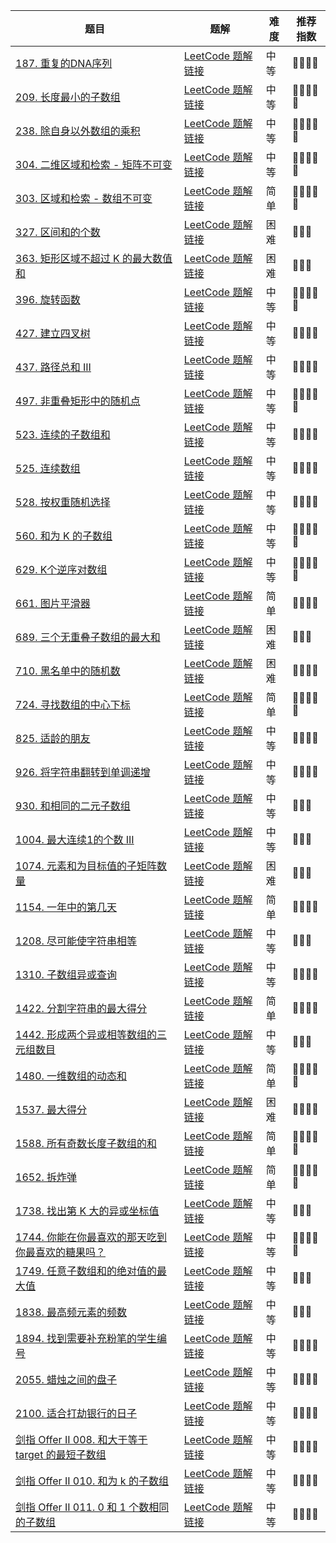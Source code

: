 | 题目                                                         | 题解                                                         | 难度 | 推荐指数 |
| ------------------------------------------------------------ | ------------------------------------------------------------ | ---- | -------- |
| [187. 重复的DNA序列](https://leetcode-cn.com/problems/repeated-dna-sequences/) | [LeetCode 题解链接](https://leetcode-cn.com/problems/repeated-dna-sequences/solution/gong-shui-san-xie-yi-ti-shuang-jie-hua-d-30pg/) | 中等 | 🤩🤩🤩🤩     |
| [209. 长度最小的子数组](https://leetcode.cn/problems/minimum-size-subarray-sum/) | [LeetCode 题解链接](https://leetcode.cn/problems/minimum-size-subarray-sum/solution/by-ac_oier-c5jm/) | 中等 | 🤩🤩🤩🤩🤩    |
| [238. 除自身以外数组的乘积](https://leetcode.cn/problems/product-of-array-except-self/) | [LeetCode 题解链接](https://leetcode.cn/problems/product-of-array-except-self/solution/by-ac_oier-fqp3/) | 中等 | 🤩🤩🤩🤩🤩    |
| [304. 二维区域和检索 - 矩阵不可变](https://leetcode-cn.com/problems/range-sum-query-2d-immutable/) | [LeetCode 题解链接](https://leetcode-cn.com/problems/range-sum-query-2d-immutable/solution/xia-ci-ru-he-zai-30-miao-nei-zuo-chu-lai-ptlo/) | 中等 | 🤩🤩🤩🤩🤩    |
| [303. 区域和检索 - 数组不可变](https://leetcode-cn.com/problems/range-sum-query-immutable/) | [LeetCode 题解链接](https://leetcode-cn.com/problems/range-sum-query-immutable/solution/sha-shi-qian-zhui-he-ya-tu-jie-qian-zhui-0rla/) | 简单 | 🤩🤩🤩🤩🤩    |
| [327. 区间和的个数](https://leetcode.cn/problems/count-of-range-sum/) | [LeetCode 题解链接](https://leetcode.cn/problems/count-of-range-sum/solution/by-ac_oier-b36o/) | 困难 | 🤩🤩🤩      |
| [363. 矩形区域不超过 K 的最大数值和](https://leetcode-cn.com/problems/max-sum-of-rectangle-no-larger-than-k/) | [LeetCode 题解链接](https://leetcode-cn.com/problems/max-sum-of-rectangle-no-larger-than-k/solution/gong-shui-san-xie-you-hua-mei-ju-de-ji-b-dh8s/) | 困难 | 🤩🤩🤩      |
| [396. 旋转函数](https://leetcode-cn.com/problems/rotate-function/) | [LeetCode 题解链接](https://leetcode-cn.com/problems/rotate-function/solution/by-ac_oier-sxbi/) | 中等 | 🤩🤩🤩🤩🤩    |
| [427. 建立四叉树](https://leetcode.cn/problems/construct-quad-tree/) | [LeetCode 题解链接](https://leetcode.cn/problems/construct-quad-tree/solution/by-ac_oier-maul/) | 中等 | 🤩🤩🤩🤩     |
| [437. 路径总和 III](https://leetcode-cn.com/problems/path-sum-iii/) | [LeetCode 题解链接](https://leetcode-cn.com/problems/path-sum-iii/solution/gong-shui-san-xie-yi-ti-shuang-jie-dfs-q-usa7/) | 中等 | 🤩🤩🤩🤩     |
| [497. 非重叠矩形中的随机点](https://leetcode.cn/problems/random-point-in-non-overlapping-rectangles/) | [LeetCode 题解链接](https://leetcode.cn/problems/random-point-in-non-overlapping-rectangles/solution/by-ac_oier-mhi6/) | 中等 | 🤩🤩🤩🤩🤩    |
| [523. 连续的子数组和](https://leetcode-cn.com/problems/continuous-subarray-sum/) | [LeetCode 题解链接](https://leetcode-cn.com/problems/continuous-subarray-sum/solution/gong-shui-san-xie-tuo-zhan-wei-qiu-fang-1juse/) | 中等 | 🤩🤩🤩🤩     |
| [525. 连续数组](https://leetcode-cn.com/problems/contiguous-array/) | [LeetCode 题解链接](https://leetcode-cn.com/problems/contiguous-array/solution/gong-shui-san-xie-qian-zhui-he-ha-xi-bia-q400/) | 中等 | 🤩🤩🤩🤩     |
| [528. 按权重随机选择](https://leetcode-cn.com/problems/random-pick-with-weight/) | [LeetCode 题解链接](https://leetcode-cn.com/problems/random-pick-with-weight/solution/gong-shui-san-xie-yi-ti-shuang-jie-qian-8bx50/) | 中等 | 🤩🤩🤩🤩     |
| [560. 和为 K 的子数组](https://leetcode.cn/problems/subarray-sum-equals-k/) | [LeetCode 题解链接](https://leetcode.cn/problems/subarray-sum-equals-k/solution/by-ac_oier-pttu/) | 中等 | 🤩🤩🤩🤩🤩    |
| [629. K个逆序对数组](https://leetcode-cn.com/problems/k-inverse-pairs-array/) | [LeetCode 题解链接](https://leetcode-cn.com/problems/k-inverse-pairs-array/solution/gong-shui-san-xie-yi-dao-xu-lie-dp-zhuan-tm01/) | 中等 | 🤩🤩🤩🤩🤩    |
| [661. 图片平滑器](https://leetcode-cn.com/problems/image-smoother/) | [LeetCode 题解链接](https://leetcode-cn.com/problems/image-smoother/solution/by-ac_oier-nn3v/) | 简单 | 🤩🤩🤩🤩     |
| [689. 三个无重叠子数组的最大和](https://leetcode-cn.com/problems/maximum-sum-of-3-non-overlapping-subarrays/) | [LeetCode 题解链接](https://leetcode-cn.com/problems/maximum-sum-of-3-non-overlapping-subarrays/solution/gong-shui-san-xie-jie-he-qian-zhui-he-de-ancx/) | 困难 | 🤩🤩🤩      |
| [710. 黑名单中的随机数](https://leetcode.cn/problems/random-pick-with-blacklist/) | [LeetCode 题解链接](https://leetcode.cn/problems/random-pick-with-blacklist/solution/by-ac_oier-2rww/) | 困难 | 🤩🤩🤩🤩     |
| [724. 寻找数组的中心下标](https://leetcode-cn.com/problems/find-pivot-index/) | [LeetCode 题解链接](https://leetcode-cn.com/problems/find-pivot-index/solution/shi-yong-shao-bing-ji-qiao-liang-bian-qi-vkju/) | 简单 | 🤩🤩🤩🤩🤩    |
| [825. 适龄的朋友](https://leetcode-cn.com/problems/friends-of-appropriate-ages/) | [LeetCode 题解链接](https://leetcode-cn.com/problems/friends-of-appropriate-ages/solution/gong-shui-san-xie-yi-ti-shuang-jie-pai-x-maa8/) | 中等 | 🤩🤩🤩🤩     |
| [926. 将字符串翻转到单调递增](https://leetcode.cn/problems/flip-string-to-monotone-increasing/) | [LeetCode 题解链接](https://leetcode.cn/problems/flip-string-to-monotone-increasing/solution/by-ac_oier-h0we/) | 中等 | 🤩🤩🤩🤩     |
| [930. 和相同的二元子数组](https://leetcode-cn.com/problems/binary-subarrays-with-sum/) | [LeetCode 题解链接](https://leetcode-cn.com/problems/binary-subarrays-with-sum/solution/gong-shui-san-xie-yi-ti-shuang-jie-qian-hfoc0/) | 中等 | 🤩🤩🤩      |
| [1004. 最大连续1的个数 III](https://leetcode-cn.com/problems/max-consecutive-ones-iii/) | [LeetCode 题解链接](https://leetcode-cn.com/problems/max-consecutive-ones-iii/solution/san-chong-jie-fa-cong-dong-tai-gui-hua-d-gxks/) | 中等 | 🤩🤩🤩      |
| [1074. 元素和为目标值的子矩阵数量](https://leetcode-cn.com/problems/number-of-submatrices-that-sum-to-target/) | [LeetCode 题解链接](https://leetcode-cn.com/problems/number-of-submatrices-that-sum-to-target/solution/gong-shui-san-xie-you-hua-mei-ju-de-ji-b-uttw/) | 困难 | 🤩🤩🤩      |
| [1154. 一年中的第几天](https://leetcode-cn.com/problems/day-of-the-year/) | [LeetCode 题解链接](https://leetcode-cn.com/problems/day-of-the-year/solution/gong-shui-san-xie-jian-dan-qian-zhui-he-lwo2g/) | 简单 | 🤩🤩🤩🤩     |
| [1208. 尽可能使字符串相等](https://leetcode-cn.com/problems/get-equal-substrings-within-budget/) | [LeetCode 题解链接](https://leetcode-cn.com/problems/get-equal-substrings-within-budget/solution/ni-bu-ke-neng-kan-bu-dong-de-qian-zhui-h-u4l1/) | 中等 | 🤩🤩🤩      |
| [1310. 子数组异或查询](https://leetcode-cn.com/problems/xor-queries-of-a-subarray/) | [LeetCode 题解链接](https://leetcode-cn.com/problems/xor-queries-of-a-subarray/solution/gong-shui-san-xie-yi-ti-shuang-jie-shu-z-rcgu/) | 中等 | 🤩🤩🤩🤩     |
| [1422. 分割字符串的最大得分](https://leetcode.cn/problems/maximum-score-after-splitting-a-string/) | [LeetCode 题解链接](https://leetcode.cn/problems/maximum-score-after-splitting-a-string/solution/by-ac_oier-3wua/) | 简单 | 🤩🤩🤩🤩     |
| [1442. 形成两个异或相等数组的三元组数目](https://leetcode-cn.com/problems/count-triplets-that-can-form-two-arrays-of-equal-xor/) | [LeetCode 题解链接](https://leetcode-cn.com/problems/count-triplets-that-can-form-two-arrays-of-equal-xor/solution/gong-shui-san-xie-xiang-jie-shi-yong-qia-7gzm/) | 中等 | 🤩🤩🤩      |
| [1480. 一维数组的动态和](https://leetcode-cn.com/problems/running-sum-of-1d-array/) | [LeetCode 题解链接](https://leetcode-cn.com/problems/running-sum-of-1d-array/solution/gong-shui-san-xie-yi-wei-qian-zhui-he-mo-g8hn/) | 简单 | 🤩🤩🤩🤩🤩    |
| [1537. 最大得分](https://leetcode.cn/problems/get-the-maximum-score/) | [LeetCode 题解链接](https://leetcode.cn/problems/get-the-maximum-score/solution/by-ac_oier-ht78/) | 困难 | 🤩🤩🤩🤩     |
| [1588. 所有奇数长度子数组的和](https://leetcode-cn.com/problems/sum-of-all-odd-length-subarrays/) | [LeetCode 题解链接](https://leetcode-cn.com/problems/sum-of-all-odd-length-subarrays/solution/gong-shui-san-xie-yi-ti-shuang-jie-qian-18jq3/) | 简单 | 🤩🤩🤩🤩🤩    |
| [1652. 拆炸弹](https://leetcode.cn/problems/defuse-the-bomb/) | [LeetCode 题解链接](https://leetcode.cn/problems/defuse-the-bomb/solution/by-ac_oier-osbg/) | 简单 | 🤩🤩🤩🤩🤩    |
| [1738. 找出第 K 大的异或坐标值](https://leetcode-cn.com/problems/find-kth-largest-xor-coordinate-value/) | [LeetCode 题解链接](https://leetcode-cn.com/problems/find-kth-largest-xor-coordinate-value/solution/gong-shui-san-xie-xiang-jie-li-yong-er-w-ai0d/) | 中等 | 🤩🤩🤩      |
| [1744. 你能在你最喜欢的那天吃到你最喜欢的糖果吗？](https://leetcode-cn.com/problems/can-you-eat-your-favorite-candy-on-your-favorite-day/) | [LeetCode 题解链接](https://leetcode-cn.com/problems/can-you-eat-your-favorite-candy-on-your-favorite-day/solution/gong-shui-san-xie-qian-zhui-he-qiu-jie-c-b38y/) | 中等 | 🤩🤩🤩🤩🤩    |
| [1749. 任意子数组和的绝对值的最大值](https://leetcode-cn.com/problems/maximum-absolute-sum-of-any-subarray/) | [LeetCode 题解链接](https://leetcode-cn.com/problems/maximum-absolute-sum-of-any-subarray/solution/xiang-jie-qian-zhui-he-jie-fa-fen-xi-si-yibby/) | 中等 | 🤩🤩🤩      |
| [1838. 最高频元素的频数](https://leetcode-cn.com/problems/frequency-of-the-most-frequent-element/) | [LeetCode 题解链接](https://leetcode-cn.com/problems/frequency-of-the-most-frequent-element/solution/gong-shui-san-xie-cong-mei-ju-dao-pai-xu-kxnk/) | 中等 | 🤩🤩🤩      |
| [1894. 找到需要补充粉笔的学生编号](https://leetcode-cn.com/problems/find-the-student-that-will-replace-the-chalk/) | [LeetCode 题解链接](https://leetcode-cn.com/problems/find-the-student-that-will-replace-the-chalk/solution/gong-shui-san-xie-yi-ti-shuang-jie-qian-kpqsk/) | 中等 | 🤩🤩🤩🤩     |
| [2055. 蜡烛之间的盘子](https://leetcode-cn.com/problems/plates-between-candles/) | [LeetCode 题解链接](https://leetcode-cn.com/problems/plates-between-candles/solution/gong-shui-san-xie-er-fen-qian-zhui-he-yu-0qt0/) | 中等 | 🤩🤩🤩🤩     |
| [2100. 适合打劫银行的日子](https://leetcode-cn.com/problems/find-good-days-to-rob-the-bank/) | [LeetCode 题解链接](https://leetcode-cn.com/problems/find-good-days-to-rob-the-bank/solution/gong-shui-san-xie-qian-zhui-he-yun-yong-gf604/) | 中等 | 🤩🤩🤩🤩     |
| [剑指 Offer II 008. 和大于等于 target 的最短子数组](https://leetcode.cn/problems/2VG8Kg/) | [LeetCode 题解链接](https://leetcode.cn/problems/2VG8Kg/solution/by-ac_oier-vw5r/) | 中等 | 🤩🤩🤩🤩     |
| [剑指 Offer II 010. 和为 k 的子数组](https://leetcode.cn/problems/QTMn0o/) | [LeetCode 题解链接](https://leetcode.cn/problems/QTMn0o/solution/by-ac_oier-hr6k/) | 中等 | 🤩🤩🤩🤩     |
| [剑指 Offer II 011. 0 和 1 个数相同的子数组](https://leetcode.cn/problems/A1NYOS/) | [LeetCode 题解链接](https://leetcode.cn/problems/A1NYOS/solution/by-ac_oier-lmmo/) | 中等 | 🤩🤩🤩🤩     |


